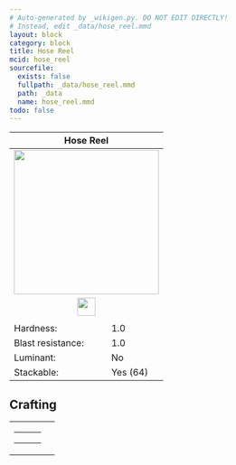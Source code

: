 ```yaml
---
# Auto-generated by _wikigen.py. DO NOT EDIT DIRECTLY!
# Instead, edit _data/hose_reel.mmd
layout: block
category: block
title: Hose Reel
mcid: hose_reel
sourcefile:
  exists: false
  fullpath: _data/hose_reel.mmd
  path: _data
  name: hose_reel.mmd
todo: false
---
```


<table class="block-info"><thead><tr>
<th colspan=2>Hose Reel</th>
</tr></thead><tbody>
<tr><td colspan=2 class="cell-image-big" style="text-align:center"><img src="/allotment/img/textures/allotment/hose_reel.png" width="256" height="256" alt="" class="preview-icon"></td></tr>
<tr><td colspan=2 class="cell-image-small" style="text-align:center"><img src="/allotment/img/inventory_textures/allotment/hose_reel.png" width="32" height="32" alt="" class="inventory-icon"></td></tr>
<tr><td colspan=2 style="text-align:center"><span class="tool-info tool-none tool-level-1" title="Requires Wooden/Gold no tool"></span></td></tr>
<tr><td>Hardness:</td><td>1.0</td></tr>
<tr><td>Blast resistance:</td><td>1.0</td></tr>
<tr><td>Luminant:</td><td>No</td></tr>
<tr><td>Stackable:</td><td>Yes (64)</td></tr>
</tbody></table>

## Crafting

<table class="crafting-recipe crafting-shaped"><tbody><tr>
<td><table class="crafting-grid"><tbody>
<tr>
<td>
<span class="item item-empty-space"></span>
</td>
<td>
<span title="Iron Ingot" class="item item-minecraft:iron_ingot item-type-item" style="background-image:url(&quot;/allotment/img/inventory_textures/minecraft/iron_ingot.png&quot;)"></span>
</td>
<td>
<span class="item item-empty-space"></span>
</td>
</tr>
<tr>
<td>
<span title="String" class="item item-minecraft:string item-type-item" style="background-image:url(&quot;/allotment/img/inventory_textures/minecraft/string.png&quot;)"></span>
</td>
<td>
<span title="String" class="item item-minecraft:string item-type-item" style="background-image:url(&quot;/allotment/img/inventory_textures/minecraft/string.png&quot;)"></span>
</td>
<td>
<span title="String" class="item item-minecraft:string item-type-item" style="background-image:url(&quot;/allotment/img/inventory_textures/minecraft/string.png&quot;)"></span>
</td>
</tr>
<tr>
<td>
<span title="Iron Ingot" class="item item-minecraft:iron_ingot item-type-item" style="background-image:url(&quot;/allotment/img/inventory_textures/minecraft/iron_ingot.png&quot;)"></span>
</td>
<td>
<span title="Iron Ingot" class="item item-minecraft:iron_ingot item-type-item" style="background-image:url(&quot;/allotment/img/inventory_textures/minecraft/iron_ingot.png&quot;)"></span>
</td>
<td>
<span title="Iron Ingot" class="item item-minecraft:iron_ingot item-type-item" style="background-image:url(&quot;/allotment/img/inventory_textures/minecraft/iron_ingot.png&quot;)"></span>
</td>
</tr>
</tbody></table></td>
<td class="result">
<div class="result-inner">
<div class="result-slot">
<span title="Hose Reel" class="item item-allotment:hose_reel" style="background-image:url(&quot;/allotment/img/inventory_textures/allotment/hose_reel.png&quot;)"></span>
</div>
</div>
</td>
</tr></tbody></table>